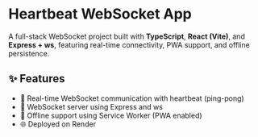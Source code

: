 # Heartbeat WebSocket App

A full-stack WebSocket project built with **TypeScript**, **React (Vite)**, and **Express + ws**, featuring real-time connectivity, PWA support, and offline persistence.

## ✨ Features

- 🔄 Real-time WebSocket communication with heartbeat (ping-pong)
- 📡 WebSocket server using Express and ws
- 🧩 Offline support using Service Worker (PWA enabled)
- 🌐 Deployed on Render 
